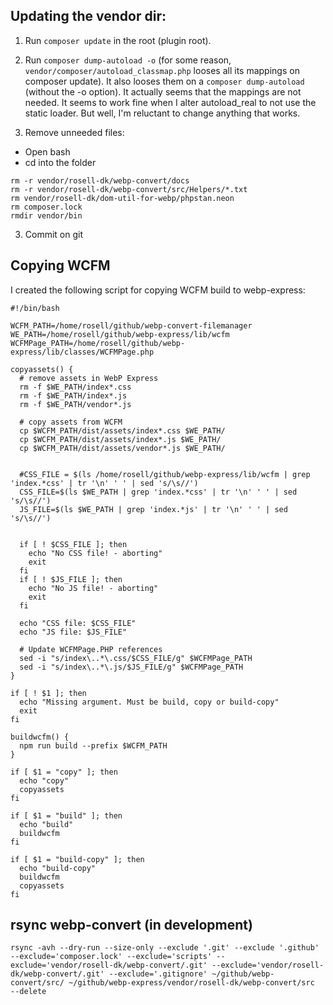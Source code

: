 ## Updating the vendor dir:

1. Run `composer update` in the root (plugin root).
2. Run `composer dump-autoload -o`
(for some reason, `vendor/composer/autoload_classmap.php` looses all its mappings on composer update). It also looses them on a `composer dump-autoload` (without the -o option).
It actually seems that the mappings are not needed. It seems to work fine when I alter autoload_real to not use the static loader. But well, I'm reluctant to change anything that works.

3. Remove unneeded files:

- Open bash
- cd into the folder

```
rm -r vendor/rosell-dk/webp-convert/docs
rm -r vendor/rosell-dk/webp-convert/src/Helpers/*.txt
rm vendor/rosell-dk/dom-util-for-webp/phpstan.neon
rm composer.lock
rmdir vendor/bin
```

3. Commit on git


## Copying WCFM
I created the following script for copying WCFM build to webp-express:
```
#!/bin/bash

WCFM_PATH=/home/rosell/github/webp-convert-filemanager
WE_PATH=/home/rosell/github/webp-express/lib/wcfm
WCFMPage_PATH=/home/rosell/github/webp-express/lib/classes/WCFMPage.php

copyassets() {
  # remove assets in WebP Express
  rm -f $WE_PATH/index*.css
  rm -f $WE_PATH/index*.js
  rm -f $WE_PATH/vendor*.js

  # copy assets from WCFM
  cp $WCFM_PATH/dist/assets/index*.css $WE_PATH/
  cp $WCFM_PATH/dist/assets/index*.js $WE_PATH/
  cp $WCFM_PATH/dist/assets/vendor*.js $WE_PATH/


  #CSS_FILE = $(ls /home/rosell/github/webp-express/lib/wcfm | grep 'index.*css' | tr '\n' ' ' | sed 's/\s//')
  CSS_FILE=$(ls $WE_PATH | grep 'index.*css' | tr '\n' ' ' | sed 's/\s//')
  JS_FILE=$(ls $WE_PATH | grep 'index.*js' | tr '\n' ' ' | sed 's/\s//')


  if [ ! $CSS_FILE ]; then
    echo "No CSS file! - aborting"
    exit
  fi
  if [ ! $JS_FILE ]; then
    echo "No JS file! - aborting"
    exit
  fi

  echo "CSS file: $CSS_FILE"
  echo "JS file: $JS_FILE"

  # Update WCFMPage.PHP references
  sed -i "s/index\..*\.css/$CSS_FILE/g" $WCFMPage_PATH
  sed -i "s/index\..*\.js/$JS_FILE/g" $WCFMPage_PATH
}

if [ ! $1 ]; then
  echo "Missing argument. Must be build, copy or build-copy"
  exit
fi

buildwcfm() {
  npm run build --prefix $WCFM_PATH
}

if [ $1 = "copy" ]; then
  echo "copy"
  copyassets
fi

if [ $1 = "build" ]; then
  echo "build"
  buildwcfm
fi

if [ $1 = "build-copy" ]; then
  echo "build-copy"
  buildwcfm
  copyassets
fi
```

## rsync webp-convert (in development)
```
rsync -avh --dry-run --size-only --exclude '.git' --exclude '.github' --exclude='composer.lock' --exclude='scripts' --exclude='vendor/rosell-dk/webp-convert/.git' --exclude='vendor/rosell-dk/webp-convert/.git' --exclude='.gitignore' ~/github/webp-convert/src/ ~/github/webp-express/vendor/rosell-dk/webp-convert/src  --delete
```
